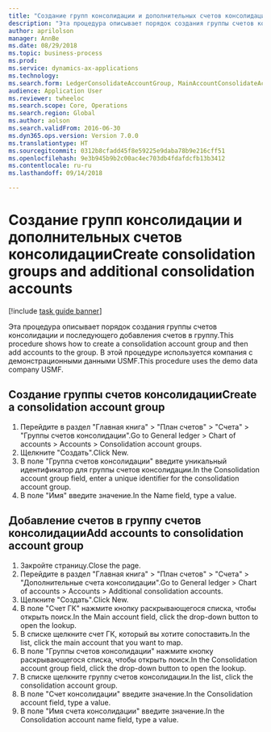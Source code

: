 ```yaml
--- 
title: "Создание групп консолидации и дополнительных счетов консолидации"
description: "Эта процедура описывает порядок создания группы счетов консолидации и последующего добавления счетов в группу."
author: aprilolson
manager: AnnBe
ms.date: 08/29/2018
ms.topic: business-process
ms.prod: 
ms.service: dynamics-ax-applications
ms.technology: 
ms.search.form: LedgerConsolidateAccountGroup, MainAccountConsolidateAccount
audience: Application User
ms.reviewer: twheeloc
ms.search.scope: Core, Operations
ms.search.region: Global
ms.author: aolson
ms.search.validFrom: 2016-06-30
ms.dyn365.ops.version: Version 7.0.0
ms.translationtype: HT
ms.sourcegitcommit: 0312b8cfadd45f8e59225e9daba78b9e216cff51
ms.openlocfilehash: 9e3b945b9b2c00ac4ec703db4fdafdcfb13b3412
ms.contentlocale: ru-ru
ms.lasthandoff: 09/14/2018

---
```

# <a name="create-consolidation-groups-and-additional-consolidation-accounts"></a><span data-ttu-id="3f688-103">Создание групп консолидации и дополнительных счетов консолидации</span><span class="sxs-lookup"><span data-stu-id="3f688-103">Create consolidation groups and additional consolidation accounts</span></span>

[!include [task guide banner](../../includes/task-guide-banner.md)]

<span data-ttu-id="3f688-104">Эта процедура описывает порядок создания группы счетов консолидации и последующего добавления счетов в группу.</span><span class="sxs-lookup"><span data-stu-id="3f688-104">This procedure shows how to create a consolidation account group and then add accounts to the group.</span></span> <span data-ttu-id="3f688-105">В этой процедуре используется компания с демонстрационными данными USMF.</span><span class="sxs-lookup"><span data-stu-id="3f688-105">This procedure uses the demo data company USMF.</span></span>


## <a name="create-a-consolidation-account-group"></a><span data-ttu-id="3f688-106">Создание группы счетов консолидации</span><span class="sxs-lookup"><span data-stu-id="3f688-106">Create a consolidation account group</span></span>
1. <span data-ttu-id="3f688-107">Перейдите в раздел "Главная книга" > "План счетов" > "Счета" > "Группы счетов консолидации".</span><span class="sxs-lookup"><span data-stu-id="3f688-107">Go to General ledger > Chart of accounts > Accounts > Consolidation account groups.</span></span>
2. <span data-ttu-id="3f688-108">Щелкните "Создать".</span><span class="sxs-lookup"><span data-stu-id="3f688-108">Click New.</span></span>
3. <span data-ttu-id="3f688-109">В поле "Группа счетов консолидации" введите уникальный идентификатор для группы счетов консолидации.</span><span class="sxs-lookup"><span data-stu-id="3f688-109">In the Consolidation account group field, enter a unique identifier for the consolidation account group.</span></span>
4. <span data-ttu-id="3f688-110">В поле "Имя" введите значение.</span><span class="sxs-lookup"><span data-stu-id="3f688-110">In the Name field, type a value.</span></span>

## <a name="add-accounts-to-consolidation-account-group"></a><span data-ttu-id="3f688-111">Добавление счетов в группу счетов консолидации</span><span class="sxs-lookup"><span data-stu-id="3f688-111">Add accounts to consolidation account group</span></span>
1. <span data-ttu-id="3f688-112">Закройте страницу.</span><span class="sxs-lookup"><span data-stu-id="3f688-112">Close the page.</span></span>
2. <span data-ttu-id="3f688-113">Перейдите в раздел "Главная книга" > "План счетов" > "Счета" > "Дополнительные счета консолидации".</span><span class="sxs-lookup"><span data-stu-id="3f688-113">Go to General ledger > Chart of accounts > Accounts > Additional consolidation accounts.</span></span>
3. <span data-ttu-id="3f688-114">Щелкните "Создать".</span><span class="sxs-lookup"><span data-stu-id="3f688-114">Click New.</span></span>
4. <span data-ttu-id="3f688-115">В поле "Счет ГК" нажмите кнопку раскрывающегося списка, чтобы открыть поиск.</span><span class="sxs-lookup"><span data-stu-id="3f688-115">In the Main account field, click the drop-down button to open the lookup.</span></span>
5. <span data-ttu-id="3f688-116">В списке щелкните счет ГК, который вы хотите сопоставить.</span><span class="sxs-lookup"><span data-stu-id="3f688-116">In the list, click the main account that you want to map.</span></span>
6. <span data-ttu-id="3f688-117">В поле "Группы счетов консолидации" нажмите кнопку раскрывающегося списка, чтобы открыть поиск.</span><span class="sxs-lookup"><span data-stu-id="3f688-117">In the Consolidation account group field, click the drop-down button to open the lookup.</span></span>
7. <span data-ttu-id="3f688-118">В списке щелкните группу счетов консолидации.</span><span class="sxs-lookup"><span data-stu-id="3f688-118">In the list, click the consolidation account group.</span></span>
8. <span data-ttu-id="3f688-119">В поле "Счет консолидации" введите значение.</span><span class="sxs-lookup"><span data-stu-id="3f688-119">In the Consolidation account field, type a value.</span></span>
9. <span data-ttu-id="3f688-120">В поле "Имя счета консолидации" введите значение.</span><span class="sxs-lookup"><span data-stu-id="3f688-120">In the Consolidation account name field, type a value.</span></span>


